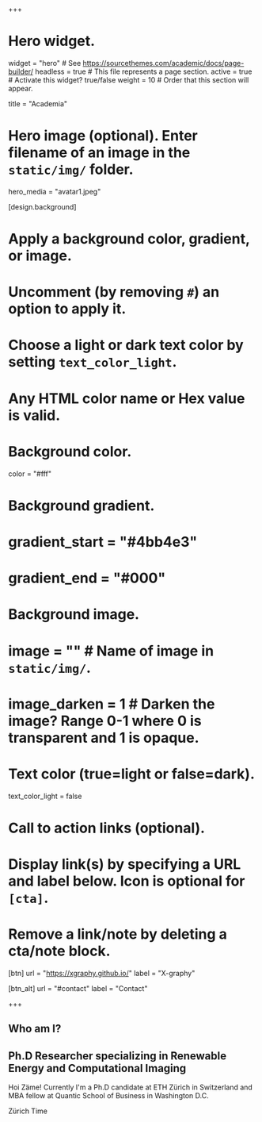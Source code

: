 +++
# Hero widget.
widget = "hero"  # See https://sourcethemes.com/academic/docs/page-builder/
headless = true  # This file represents a page section.
active = true  # Activate this widget? true/false
weight = 10  # Order that this section will appear.

title = "Academia"

# Hero image (optional). Enter filename of an image in the `static/img/` folder.
hero_media = "avatar1.jpeg"

[design.background]
  # Apply a background color, gradient, or image.
  #   Uncomment (by removing `#`) an option to apply it.
  #   Choose a light or dark text color by setting `text_color_light`.
  #   Any HTML color name or Hex value is valid.

  # Background color.
  color = "#fff"
  
  # Background gradient.
  # gradient_start = "#4bb4e3"
  # gradient_end = "#000"
  
  # Background image.
  # image = ""  # Name of image in `static/img/`.
  # image_darken = 1  # Darken the image? Range 0-1 where 0 is transparent and 1 is opaque.

  # Text color (true=light or false=dark).
  text_color_light = false

# Call to action links (optional).
#   Display link(s) by specifying a URL and label below. Icon is optional for `[cta]`.
#   Remove a link/note by deleting a cta/note block.
[btn]
  url = "https://xgraphy.github.io/"
  label = "X-graphy"
  
[btn_alt]
  url = "#contact"
  label = "Contact"

+++
## Who am I? 
## **Ph.D Researcher** specializing in **Renewable Energy** and **Computational Imaging**

Hoi Zäme! Currently I'm a Ph.D candidate at ETH Zürich in Switzerland and MBA fellow at Quantic School of Business in Washington D.C.

<a href="//24timezones.com/world_directory/time_in_zurich.php" style="text-decoration: none" class="clock24" id="tz24-1578605074-c1268-eyJob3VydHlwZSI6MTIsInNob3dkYXRlIjoiMCIsInNob3dzZWNvbmRzIjoiMSIsInNob3d0aW1lem9uZSI6IjEiLCJ0eXBlIjoiZCIsImxhbmciOiJlbiJ9" title="local time in Zurich" target="_blank" rel="nofollow">Zürich Time</a>
<script type="text/javascript" src="//w.24timezones.com/l.js" async></script>
